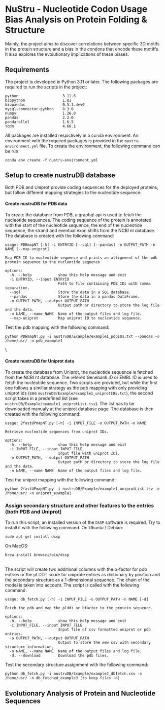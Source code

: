 # NuStru - Nucleotide Codon Usage Bias Analysis on Protein Folding & Structure

Mainly, the project aims to discover correlations between specific 3D motifs in the protein structure and a bias in the condons that encode these motiffs. It also explores the evolutionary implications of these biases. 

## Requirements
The project is developed in Python 3.11 or later. The following packages are required to run the scripts in the project:
```
python                    3.11.6 
biopython                 1.81
biopandas                 0.5.1.dev0 
mysql-connector-python    8.3.0
numpy                     1.26.0 
pandas                    2.2.0 
pandarallel               1.6.5
tqdm                      4.66.1
```

All packages are installed respictively in a conda environment. An environment with the required packages is provided in the `nustru-environment.yml` file. To create the environment, the following command can be run:
```
conda env create -f nustru-environment.yml
```

## Setup to create nustruDB database
Both PDB and Uniprot provide coding sequences for the deployed proteins, but follow different mapping strategies to the nucleotide sequence.

#### Create nustruDB for PDB data
To create the database from PDB, a graphql api is used to fetch the nucleotide sequences. The coding sequence of the protein is annotated with the start of the nucleotide sequence, the end of the nucleotide sequence, the strand and eventual exon shifts from the NCBI nt database. The database is created with the following command:

```
usage: PDBmapNT [-h] -i ENTRYID [--sql] [--pandas] -o OUTPUT_PATH -n NAME [--map-uniprot]

Map PDB ID to nucleotide sequence and prints an allignment of the pdb protein sequence to the nucleotide sequence

options:
  -h, --help            show this help message and exit
  -i ENTRYID, --input ENTRYID
                        Path to file containing PDB IDs with comma separation.
  --sql                 Store the data in a SQL database.
  --pandas              Store the data in a pandas DataFrame.
  -o OUTPUT_PATH, --output OUTPUT_PATH
                        Output path or directory to store the log file and the data.
  -n NAME, --name NAME  Name of the output files and log file.
  --map-uniprot         Map uniprot ID to nucleotide sequence.
```

Test the pdb mapping with the following command:
```
python PDBmapNT.py -i nustruDB/Example/example1_pdbIDs.txt --pandas -o /home/usr/ -n pdb_example1
```
\
#### Create nustruDB for Uniprot data
To create the database from Uniprot, the nucleotide sequence is fetched from the NCBI nt database. The refered Genebank ID or EMBL ID is used to fetch the nucleotide sequence. Two scripts are provided, but while the first one follows a similiar strategy as the pdb mapping with only providing uniprot ids (see `nustruDB/Example/example1_uniprotIDs.txt`), the second script takes in a predefined list (see `nustruDB/Example/example1_uniprotList.tsv`). The list has to be downloaded manualy at the uniprot database page. The database is then created with the following command:

```
usage: 2fastUPmapNT.py [-h] -i INPUT_FILE -o OUTPUT_PATH -n NAME

Retrieve nucleotide sequences from uniprot IDs.

options:
  -h, --help            show this help message and exit
  -i INPUT_FILE, --input INPUT_FILE
                        Input file with uniprot IDs.
  -o OUTPUT_PATH, --output OUTPUT_PATH
                        Output path or directory to store the log file and the data.
  -n NAME, --name NAME  Name of the output files and log file.
  ```

Test the uniprot mapping with the following command:
````
python 2fastUPmapNT.py -i nustruDB/Example/example1_uniprotList.tsv -o /home/usr/ -n uniprot_example1
````

### Assign secondary structure and other features to the entries (both PDB and Uniprot)
To run this script, an installed version of the `DSSP` software is required. Try to install it with the following command.
On Ubuntu / Debian:
```
sudo apt-get install dssp
```
On MacOS:
```
brew install brewsci/bio/dssp
```
\
The script will create two additional columns with the b-factor for pdb entries or the pLDDT score for uniprote entries as dictionary by position and the secondary structure as a 1-dimensional sequence. The chain of the model is taken into account. The script is called with the following command:

```
usage: db_fetch.py [-h] -i INPUT_FILE -o OUTPUT_PATH -n NAME [-d]

Fetch the pdb and map the plddt or bfactor to the protein sequence.

options:
  -h, --help            show this help message and exit
  -i INPUT_FILE, --input INPUT_FILE
                        Input file of csv formatted uniprot or pdb entries.
  -o OUTPUT_PATH, --output OUTPUT_PATH
                        Output to store the new csv with secondary structure information.
  -n NAME, --name NAME  Name of the output files and log file.
  -d, --download        Download the pdb files.
  ````
Test the secondary structure assignment with the following command:
````
python db_fetch.py -i nustruDB/Example/example3_dbfetch.csv -o /home/usr/ -n db_fetched_example3 [to keep files -d]
````

## Evolutionary Analysis of Protein and Nucleotide Sequences
